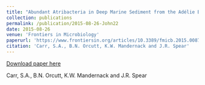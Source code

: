 ```yaml
---
title: "Abundant Atribacteria in Deep Marine Sediment from the Adélie Basin, Antarctica"
collection: publications
permalink: /publication/2015-08-26-John22
date: 2015-08-26
venue: 'Frontiers in Microbiology'
paperurl: 'https://www.frontiersin.org/articles/10.3389/fmicb.2015.00872/full'
citation: 'Carr, S.A., B.N. Orcutt, K.W. Mandernack and J.R. Spear'
---
```


<a href='https://www.frontiersin.org/articles/10.3389/fmicb.2015.00872/full'>Download paper here</a>

 Carr, S.A., B.N. Orcutt, K.W. Mandernack and J.R. Spear
